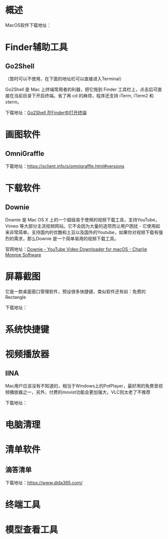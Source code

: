 

# 概述

MacOS软件下载地址：



# Finder辅助工具

## Go2Shell

（暂时可以不使用，在下面的地址栏可以直接进入Terminal）

Go2Shell 是 Mac 上终端常用者的利器，把它拖到 Finder 工具栏上，点击后可直接在当前目录下开启终端。省了再 cd 的麻烦，程序还支持 iTerm, iTerm2 和 xterm。

下载地址：[Go2Shell 在Finder中打开终端](https://xclient.info/s/go2shell.html)





# 画图软件

## OmniGraffle

下载地址：https://xclient.info/s/omnigraffle.html#versions



# 下载软件

## Downie

Downie 是 Mac OS X 上的一个超级易于使用的视频下载工具，支持YouTube，Vimeo 等大部分主流视频网站。它不会因为大量的选项而让用户困扰 - 它使用起来非常简单。支持国内的优酷和土豆以及国外的Youtube，如果你对视频下载有强烈的需求，那么Downie 是一个简单易用的视频下载工具。

官网地址：[Downie - YouTube Video Downloader for macOS - Charlie Monroe Software](https://software.charliemonroe.net/downie/)









# 屏幕截图

它是一款桌面窗口管理软件，预设很多快捷键，类似软件还有如：免费的Rectangle

下载地址：





# 系统快捷键





# 视频播放器

## IINA

Mac用户应该没有不知道的，相当于Windows上的PotPlayer，最好用的免费音视频播放器之一，另外，付费的movist功能会更加强大，VLC则太老了不推荐

下载地址：





# 电脑清理





# 清单软件

## 滴答清单

下载地址：https://www.dida365.com/







# 终端工具





# 模型查看工具
